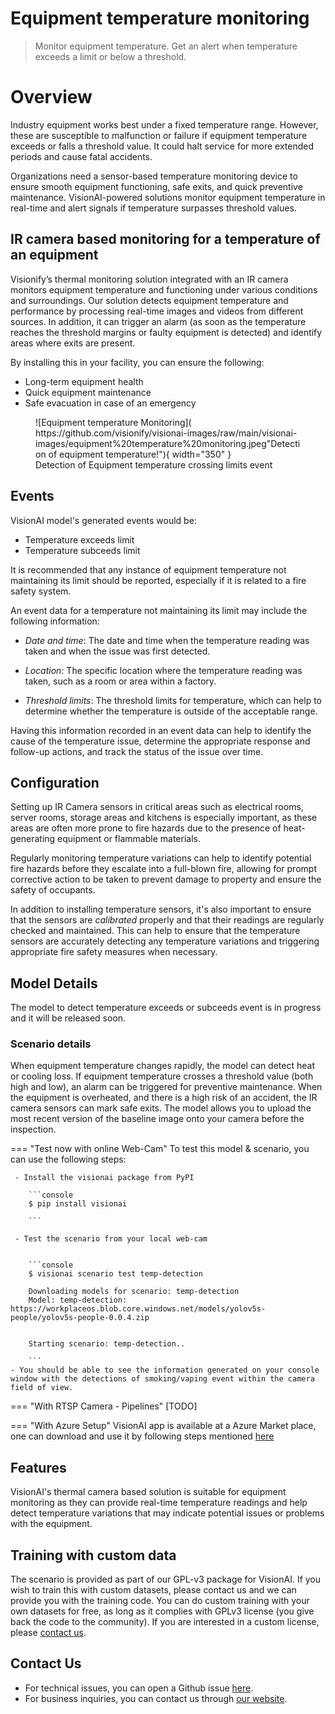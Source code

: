 # **Equipment temperature monitoring**

> Monitor equipment temperature. Get an alert when temperature exceeds a limit or below a threshold.


# Overview
Industry equipment works best under a fixed temperature range. However, these are susceptible to malfunction or failure if equipment temperature exceeds or falls a threshold value. It could halt service for more extended periods and cause fatal accidents.

Organizations need a sensor-based temperature monitoring device to ensure smooth equipment functioning, safe exits, and quick preventive maintenance. VisionAI-powered solutions monitor equipment temperature in real-time and alert signals if temperature surpasses threshold values.

## IR camera based monitoring for a temperature of an equipment

Visionify’s thermal monitoring solution integrated with an IR camera monitors equipment temperature and functioning under various conditions and surroundings. Our solution detects equipment temperature and performance by processing real-time images and videos from different sources. In addition, it can trigger an alarm (as soon as the temperature reaches the threshold margins or faulty equipment is detected) and identify areas where exits are present. 

By installing this in your facility, you can ensure the following:

- Long-term equipment health
- Quick equipment maintenance 
- Safe evacuation in case of an emergency

<figure markdown>
  ![Equipment temperature Monitoring]( https://github.com/visionify/visionai-images/raw/main/visionai-images/equipment%20temperature%20monitoring.jpeg"Detection of equipment temperature!"){ width="350" }
  <figcaption>Detection of Equipment temperature crossing limits event</figcaption>
</figure>

    
## Events

VisionAI model's generated events would be:

- Temperature exceeds limit
- Temperature subceeds limit


It is recommended that any instance of equipment temperature not maintaining its limit should be reported, especially if it is related to a fire safety system.

An event data for a temperature not maintaining its limit may include the following information:

- *Date and time*: The date and time when the temperature reading was taken and when the issue was first detected.

- *Location*: The specific location where the temperature reading was taken, such as a room or area within a factory.

- *Threshold limits*: The threshold limits for temperature, which can help to determine whether the temperature is outside of the acceptable range.

Having this information recorded in an event data can help to identify the cause of the temperature issue, determine the appropriate response and follow-up actions, and track the status of the issue over time.




## Configuration

Setting up IR Camera sensors in critical areas such as electrical rooms, server rooms, storage areas and kitchens is especially important, as these areas are often more prone to fire hazards due to the presence of heat-generating equipment or flammable materials. 

Regularly monitoring temperature variations can help to identify potential fire hazards before they escalate into a full-blown fire, allowing for prompt corrective action to be taken to prevent damage to property and ensure the safety of occupants.

In addition to installing temperature sensors, it's also important to ensure that the sensors are *calibrated* properly and that their readings are regularly checked and maintained. This can help to ensure that the temperature sensors are accurately detecting any temperature variations and triggering appropriate fire safety measures when necessary.



## Model Details

The model to detect temperature exceeds or subceeds event is in progress and it will be released soon.
### Scenario details

When equipment temperature changes rapidly, the model can detect heat or cooling loss.
If equipment temperature crosses a threshold value (both high and low), an alarm can be triggered for preventive maintenance. 
When the equipment is overheated, and there is a high risk of an accident, the IR camera sensors can mark safe exits.
The model allows you to upload the most recent version of the baseline image onto your camera before the inspection.



=== "Test now with online Web-Cam"
     To test this model & scenario, you can use the following steps:

     - Install the visionai package from PyPI
     
        ```console
        $ pip install visionai
        
        ```
     
     - Test the scenario from your local web-cam
     

        ```console
        $ visionai scenario test temp-detection

        Downloading models for scenario: temp-detection
        Model: temp-detection: https://workplaceos.blob.core.windows.net/models/yolov5s-people/yolov5s-people-0.0.4.zip
        

        Starting scenario: temp-detection..

        ```
    - You should be able to see the information generated on your console window with the detections of smoking/vaping event within the camera field of view.

=== "With RTSP Camera - Pipelines"
     [TODO]
 
=== "With Azure Setup"
     VisionAI app is available at a Azure Market place, one can download and use it by following steps mentioned [here](../overview/azure-managed-app.md)


## Features

VisionAI's thermal camera based solution is suitable for equipment monitoring as they can provide real-time temperature readings and help detect temperature variations that may indicate potential issues or problems with the equipment.


## Training with custom data

The scenario is provided as part of our GPL-v3 package for VisionAI. If you wish to train this with custom datasets, please contact us and we can provide you with the training code. You can do custom training with your own datasets for free, as long as it complies with GPLv3 license (you give back the code to the community). If you are interested in a custom license, please [contact us](../company/contact.md).


## Contact Us

- For technical issues, you can open a Github issue [here](https://github.com/visionify/visionai).
- For business inquiries, you can contact us through [our website](https://visionify.ai/contact).